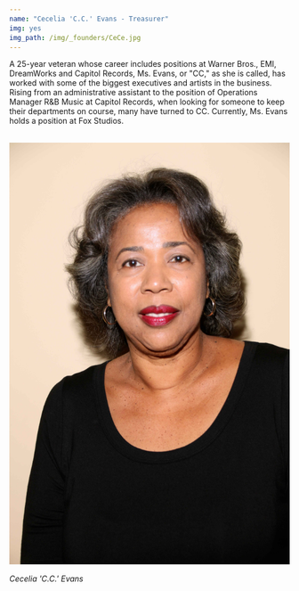 ```yaml
---
name: "Cecelia 'C.C.' Evans - Treasurer"
img: yes
img_path: /img/_founders/CeCe.jpg
---
```


A 25-year veteran whose career includes positions at Warner Bros., EMI,
DreamWorks and Capitol Records, Ms. Evans, or &quot;CC,&quot; as she is called, has
worked with some of the biggest executives and artists in the business. Rising
from an administrative assistant to the position of Operations Manager R&amp;B
Music at Capitol Records, when looking for someone to keep their departments
on course, many have turned to CC. Currently, Ms. Evans holds a position at
Fox Studios.

<br>
<img class="center-block" src="../img/board/cc-evans.jpg">
<p class="text-center"><em>Cecelia 'C.C.' Evans</em></p>
